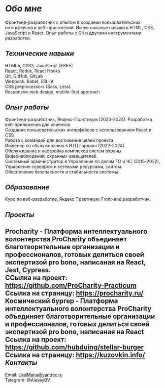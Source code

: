 ***Обо мне***
================
Фронтенд-разработчик с опытом в создании пользовательских интерфейсов и веб-приложений. Имею сильные навыки в HTML, CSS, JavaScript и React. Опыт работы с Git и другими инструментами разработки.

***Технические навыки***
---
HTML5, CSS3, JavaScript (ES6+)\
React, Redux, React Hooks\
Git, GitHub, GitLab\
Webpack, Babel, ESLint\
CSS preprocessors (Sass, Less)\
Responsive web design, mobile-first approach

***Опыт работы***
----------------
Фронтенд-разработчик, Яндекс-Практикум (2023-2024).
Разработка веб-приложения для клиентов\
Создание пользовательских интерфейсов с использованием React и CSS\
Работа с командой для достижения целей проекта\
Инженер по обслуживанию в ИТЦ Гардиан (2022-2024).\
Обслуживание и настройка комплекса систем охраны. Видеонаблюдения, охранных извещателей.\
Системный администратор в Управление по делам ГО  и ЧС (2015-2022), \
Управление сервером и сетевыми ресурсами, сайтом.\
Обеспечение безопасности и стабильности системы.

***Образование***
---------------
Курс по веб-разработке, Яндекс Практикум: Front-end разработчик.

***Проекты***
-----------
Procharity - Платформа интеллектуального волонтерства ProCharity объединяет благотворительные организации и профессионалов, готовых делиться своей экспертизой pro bono, написаная на React, Jest, Cypress.\
ССылка на проект: https://github.com/ProCharity-Practicum \
Ссылка на страницу: https://procharity.ru/
Космический бургер - Платформа интеллектуального волонтерства ProCharity объединяет благотворительные организации и профессионалов, готовых делиться своей экспертизой pro bono, написаная на React\
Ссылка на проект: https://github.com/hubduing/stellar-burger
Ссылка на страницу: https://kuzovkin.info/
***Контакты***
------------
Email: UralMana@yandex.ru\
Telegram: @AlexeyBV

<!--
**hubduing/hubduing** is a ✨ _special_ ✨ repository because its `README.md` (this file) appears on your GitHub profile.

Here are some ideas to get you started:

- 🔭 I’m currently working on ...
- 🌱 I’m currently learning ...
- 👯 I’m looking to collaborate on ...
- 🤔 I’m looking for help with ...
- 💬 Ask me about ...
- 📫 How to reach me: ...
- 😄 Pronouns: ...
- ⚡ Fun fact: ...
-->
